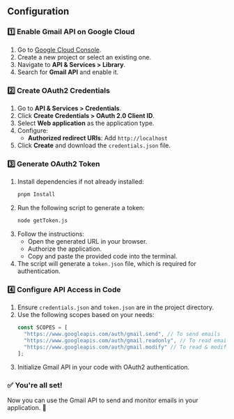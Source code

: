 ## Configuration

### 1️⃣ Enable Gmail API on Google Cloud
1. Go to [Google Cloud Console](https://console.cloud.google.com/).
2. Create a new project or select an existing one.
3. Navigate to **API & Services > Library**.
4. Search for **Gmail API** and enable it.

### 2️⃣ Create OAuth2 Credentials
1. Go to **API & Services > Credentials**.
2. Click **Create Credentials > OAuth 2.0 Client ID**.
3. Select **Web application** as the application type.
4. Configure:
   - **Authorized redirect URIs**: Add `http://localhost`
5. Click **Create** and download the `credentials.json` file.

### 3️⃣ Generate OAuth2 Token
1. Install dependencies if not already installed:
   ```sh
   pnpm Install
   ```
2. Run the following script to generate a token:
   ```sh
   node getToken.js
   ```
3. Follow the instructions:
   - Open the generated URL in your browser.
   - Authorize the application.
   - Copy and paste the provided code into the terminal.
4. The script will generate a `token.json` file, which is required for authentication.

### 4️⃣ Configure API Access in Code
1. Ensure `credentials.json` and `token.json` are in the project directory.
2. Use the following scopes based on your needs:
   ```javascript
   const SCOPES = [
     "https://www.googleapis.com/auth/gmail.send", // To send emails
     "https://www.googleapis.com/auth/gmail.readonly", // To read emails
     "https://www.googleapis.com/auth/gmail.modify" // To read & modify emails
   ];
   ```
3. Initialize Gmail API in your code with OAuth2 authentication.

### ✅ You're all set!
Now you can use the Gmail API to send and monitor emails in your application. 🚀

